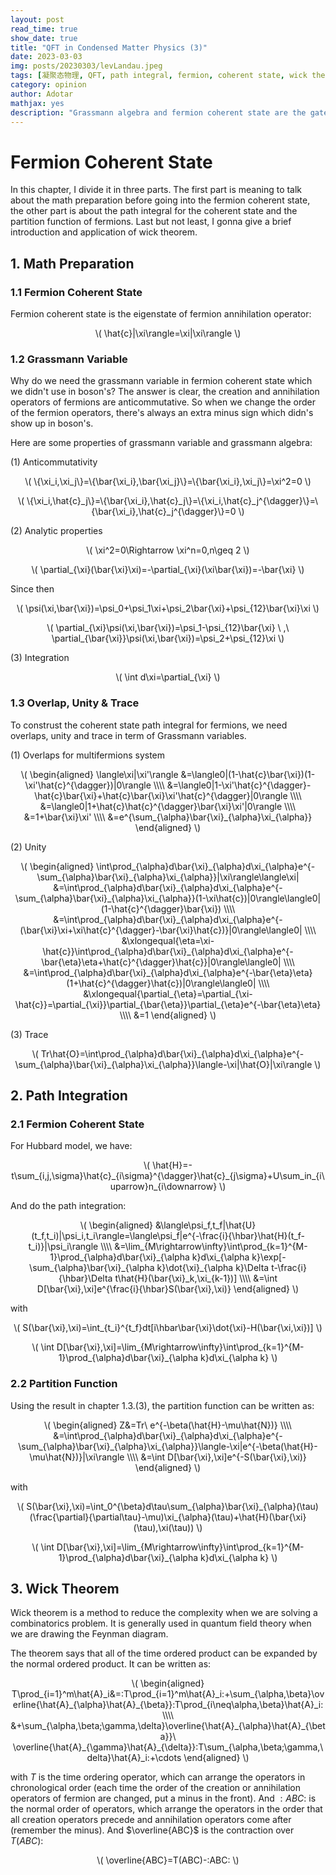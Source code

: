 ```yaml
---
layout: post
read_time: true
show_date: true
title: "QFT in Condensed Matter Physics (3)"
date: 2023-03-03
img: posts/20230303/levLandau.jpeg
tags: [凝聚态物理, QFT, path integral, fermion, coherent state, wick theorem, Grassmann variable]
category: opinion
author: Adotar
mathjax: yes
description: "Grassmann algebra and fermion coherent state are the gate we have to cross when we are entering the field of electron correlation system."
---
```

# Fermion Coherent State 

In this chapter, I divide it in three parts. The first part is meaning to talk about the math preparation before going into the fermion coherent state, the other part is about the path integral for the coherent state and the partition function of fermions. Last but not least, I gonna give a brief introduction and application of wick theorem.

## 1. Math Preparation

### 1.1 Fermion Coherent State

Fermion coherent state is the eigenstate of fermion annihilation operator:

<p style="text-align:center">\(
\hat{c}|\xi\rangle=\xi|\xi\rangle
\)</p>

### 1.2 Grassmann Variable

Why do we need the grassmann variable in fermion coherent state which we didn't use in boson's? The answer is clear, the creation and annihilation operators of fermions are anticommutative. So when we change the order of the fermion operators, there's always an extra minus sign which didn's show up in boson's.

Here are some properties of grassmann variable and grassmann algebra:

(1) Anticommutativity

<p style="text-align:center">\(
\{\xi_i,\xi_j\}=\{\bar{\xi_i},\bar{\xi_j}\}=\{\bar{\xi_i},\xi_j\}=\xi^2=0
\)</p>

<p style="text-align:center">\(
\{\xi_i,\hat{c}_j\}=\{\bar{\xi_i},\hat{c}_j\}=\{\xi_i,\hat{c}_j^{\dagger}\}=\{\bar{\xi_i},\hat{c}_j^{\dagger}\}=0
\)</p>

(2) Analytic properties

<p style="text-align:center">\(
\xi^2=0\Rightarrow \xi^n=0,n\geq 2
\)</p>

<p style="text-align:center">\(
\partial_{\xi}(\bar{\xi}\xi)=-\partial_{\xi}(\xi\bar{\xi})=-\bar{\xi}
\)</p>

Since then

<p style="text-align:center">\(
\psi(\xi,\bar{\xi})=\psi_0+\psi_1\xi+\psi_2\bar{\xi}+\psi_{12}\bar{\xi}\xi
\)</p>

<p style="text-align:center">\(
\partial_{\xi}\psi(\xi,\bar{\xi})=\psi_1-\psi_{12}\bar{\xi} \ ,\ \partial_{\bar{\xi}}\psi(\xi,\bar{\xi})=\psi_2+\psi_{12}\xi
\)</p>

(3) Integration

<p style="text-align:center">\(
\int d\xi=\partial_{\xi}
\)</p>

### 1.3 Overlap, Unity & Trace

To construst the coherent state path integral for fermions, we need overlaps, unity and trace in term of Grassmann variables.

(1) Overlaps for multifermions system

<p style="text-align:center">\(
\begin{aligned}
\langle\xi|\xi'\rangle
&=\langle0|(1-\hat{c}\bar{\xi})(1-\xi'\hat{c}^{\dagger})|0\rangle \\\\
&=\langle0|1-\xi'\hat{c}^{\dagger}-\hat{c}\bar{\xi}+\hat{c}\bar{\xi}\xi'\hat{c}^{\dagger}|0\rangle \\\\
&=\langle0|1+\hat{c}\hat{c}^{\dagger}\bar{\xi}\xi'|0\rangle \\\\
&=1+\bar{\xi}\xi' \\\\
&=e^{\sum_{\alpha}\bar{\xi}_{\alpha}\xi_{\alpha}}
\end{aligned}
\)</p>

(2) Unity

<p style="text-align:center">\(
\begin{aligned}
\int\prod_{\alpha}d\bar{\xi}_{\alpha}d\xi_{\alpha}e^{-\sum_{\alpha}\bar{\xi}_{\alpha}\xi_{\alpha}}|\xi\rangle\langle\xi|
&=\int\prod_{\alpha}d\bar{\xi}_{\alpha}d\xi_{\alpha}e^{-\sum_{\alpha}\bar{\xi}_{\alpha}\xi_{\alpha}}(1-\xi\hat{c})|0\rangle\langle0|(1-\hat{c}^{\dagger}\bar{\xi}) \\\\
&=\int\prod_{\alpha}d\bar{\xi}_{\alpha}d\xi_{\alpha}e^{-(\bar{\xi}\xi+\xi\hat{c}^{\dagger}-\bar{\xi}\hat{c})}|0\rangle\langle0| \\\\
&\xlongequal{\eta=\xi-\hat{c}}\int\prod_{\alpha}d\bar{\xi}_{\alpha}d\xi_{\alpha}e^{-\bar{\eta}\eta+\hat{c}^{\dagger}\hat{c}}|0\rangle\langle0| \\\\
&=\int\prod_{\alpha}d\bar{\xi}_{\alpha}d\xi_{\alpha}e^{-\bar{\eta}\eta}(1+\hat{c}^{\dagger}\hat{c})|0\rangle\langle0| \\\\
&\xlongequal{\partial_{\eta}=\partial_{\xi-\hat{c}}=\partial_{\xi}}\partial_{\bar{\eta}}\partial_{\eta}e^{-\bar{\eta}\eta} \\\\
&=1
\end{aligned}
\)</p>

(3) Trace

<p style="text-align:center">\(
Tr\hat{O}=\int\prod_{\alpha}d\bar{\xi}_{\alpha}d\xi_{\alpha}e^{-\sum_{\alpha}\bar{\xi}_{\alpha}\xi_{\alpha}}\langle-\xi|\hat{O}|\xi\rangle
\)</p>

## 2. Path Integration

### 2.1 Fermion Coherent State

For Hubbard model, we have:

<p style="text-align:center">\(
\hat{H}=-t\sum_{i,j,\sigma}\hat{c}_{i\sigma}^{\dagger}\hat{c}_{j\sigma}+U\sum_in_{i\uparrow}n_{i\downarrow}
\)</p>

And do the path integration:

<p style="text-align:center">\(
\begin{aligned}
&\langle\psi_f,t_f|\hat{U}(t_f,t_i)|\psi_i,t_i\rangle=\langle\psi_f|e^{-\frac{i}{\hbar}\hat{H}(t_f-t_i)}|\psi_i\rangle \\\\
&=\lim_{M\rightarrow\infty}\int\prod_{k=1}^{M-1}\prod_{\alpha}d\bar{\xi}_{\alpha k}d\xi_{\alpha k}\exp[-\sum_{\alpha}\bar{\xi}_{\alpha k}\dot{\xi}_{\alpha k}\Delta t-\frac{i}{\hbar}\Delta t\hat{H}(\bar{\xi}_k,\xi_{k-1})] \\\\
&=\int D[\bar{\xi},\xi]e^{\frac{i}{\hbar}S(\bar{\xi},\xi)}
\end{aligned}
\)</p>

with

<p style="text-align:center">\(
S(\bar{\xi},\xi)=\int_{t_i}^{t_f}dt[i\hbar\bar{\xi}\dot{\xi}-H(\bar{\xi,\xi})]
\)</p>

<p style="text-align:center">\(
\int D[\bar{\xi},\xi]=\lim_{M\rightarrow\infty}\int\prod_{k=1}^{M-1}\prod_{\alpha}d\bar{\xi}_{\alpha k}d\xi_{\alpha k}
\)</p>

### 2.2 Partition Function

Using the result in chapter 1.3.(3), the partition function can be written as:

<p style="text-align:center">\(
\begin{aligned}
Z&=Tr\ e^{-\beta(\hat{H}-\mu\hat{N})} \\\\
&=\int\prod_{\alpha}d\bar{\xi}_{\alpha}d\xi_{\alpha}e^{-\sum_{\alpha}\bar{\xi}_{\alpha}\xi_{\alpha}}\langle-\xi|e^{-\beta(\hat{H}-\mu\hat{N})}|\xi\rangle \\\\
&=\int D[\bar{\xi},\xi]e^{-S(\bar{\xi},\xi)}
\end{aligned}
\)</p>

with

<p style="text-align:center">\(
S(\bar{\xi},\xi)=\int_0^{\beta}d\tau\sum_{\alpha}\bar{\xi}_{\alpha}(\tau)(\frac{\partial}{\partial\tau}-\mu)\xi_{\alpha}(\tau)+\hat{H}(\bar{\xi}(\tau),\xi(\tau))
\)</p>

<p style="text-align:center">\(
\int D[\bar{\xi},\xi]=\lim_{M\rightarrow\infty}\int\prod_{k=1}^{M-1}\prod_{\alpha}d\bar{\xi}_{\alpha k}d\xi_{\alpha k}
\)</p>

## 3. Wick Theorem

Wick theorem is a method to reduce the complexity when we are solving a combinatorics problem. It is generally used in quantum field theory when we are drawing the Feynman diagram.

The theorem says that all of the time ordered product can be expanded by the normal ordered product. It can be written as:

<p style="text-align:center">\(
\begin{aligned}
T\prod_{i=1}^m\hat{A}_i&=:T\prod_{i=1}^m\hat{A}_i:+\sum_{\alpha,\beta}\overline{\hat{A}_{\alpha}\hat{A}_{\beta}}:T\prod_{i\neq\alpha,\beta}\hat{A}_i: \\\\
&+\sum_{\alpha,\beta;\gamma,\delta}\overline{\hat{A}_{\alpha}\hat{A}_{\beta}}\ \overline{\hat{A}_{\gamma}\hat{A}_{\delta}}:T\sum_{\alpha,\beta;\gamma,\delta}\hat{A}_i:+\cdots
\end{aligned}
\)</p>

with $T$ is the time ordering operator, which can arrange the operators in chronological order (each time the order of the creation or annihilation operators of fermion are changed, put a minus in the front). And $:ABC:$ is the normal order of operators, which arrange the operators in the order that all creation operators precede and annihilation operators come after (remember the minus). And $\overline{ABC}$ is the contraction over $T(ABC)$:

<p style="text-align:center">\(
\overline{ABC}=T(ABC)-:ABC:
\)</p>


